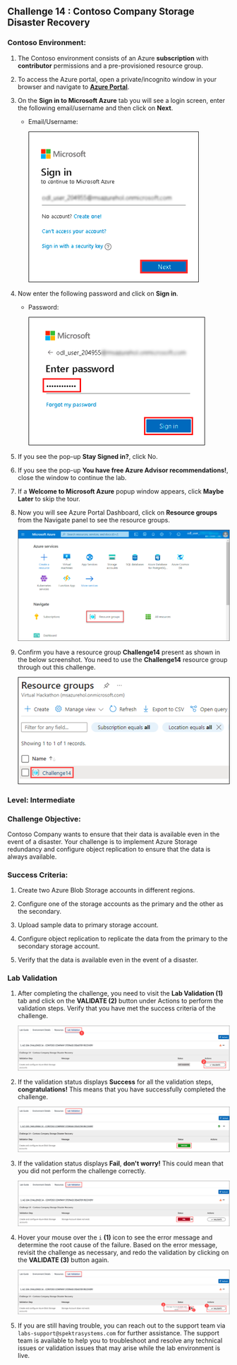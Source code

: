 ## Challenge 14 : Contoso Company Storage Disaster Recovery

### **Contoso Environment:** 

1. The Contoso environment consists of an Azure **subscription** with **contributor** permissions and a pre-provisioned resource group.

1. To access the Azure portal, open a private/incognito window in your browser and navigate to **[Azure Portal](https://portal.azure.com)**.

1. On the **Sign in to Microsoft Azure** tab you will see a login screen, enter the following email/username and then click on **Next**. 
   * Email/Username: <inject key="AzureAdUserEmail"></inject>
   
     ![](media/email1.png "Enter Email")
     
1. Now enter the following password and click on **Sign in**.
   * Password: <inject key="AzureAdUserPassword"></inject>
   
     ![](media/password2.png "Enter Password")
     
1. If you see the pop-up **Stay Signed in?**, click No.

1. If you see the pop-up **You have free Azure Advisor recommendations!**, close the window to continue the lab.

1. If a **Welcome to Microsoft Azure** popup window appears, click **Maybe Later** to skip the tour.
   
1. Now you will see Azure Portal Dashboard, click on **Resource groups** from the Navigate panel to see the resource groups.

    ![](media/select-rg.png "Resource groups")
   
1. Confirm you have a resource group **Challenge14** present as shown in the below screenshot. You need to use the **Challenge14** resource group through out this challenge.

    ![](media/challenge14-rg.png "Resource groups")

### **Level:** Intermediate 

### **Challenge Objective:**

Contoso Company wants to ensure that their data is available even in the event of a disaster. Your challenge is to implement Azure Storage redundancy and configure object replication to ensure that the data is always available.

### Success Criteria:

1. Create two Azure Blob Storage accounts in different regions.

1. Configure one of the storage accounts as the primary and the other as the secondary.

1. Upload sample data to primary storage account. 

1. Configure object replication to replicate the data from the primary to the secondary storage account.

1. Verify that the data is available even in the event of a disaster.

### Lab Validation

1. After completing the challenge, you need to visit the **Lab Validation (1)** tab and click on the **VALIDATE (2)** button under Actions to perform the validation steps. Verify that you have met the success criteria of the challenge. 

    ![](media/challenge14-v1.png "Validation")

1. If the validation status displays **Success** for all the validation steps, **congratulations!** This means that you have successfully completed the challenge. 

     ![](media/challenge14-v2.png "Validation")
     
1. If the validation status displays **Fail**, **don't worry!** This could mean that you did not perform the challenge correctly.

     ![](media/challenge14-v3.png "Validation")

1. Hover your mouse over the `i` **(1)** icon to see the error message and determine the root cause of the failure. Based on the error message, revisit the challenge as necessary, and redo the validation by clicking on the **VALIDATE (3)** button again.
      
     ![](media/challenge14-v4.png "Validation") 

1. If you are still having trouble, you can reach out to the support team via `labs-support@spektrasystems.com` for further assistance. The support team is available to help you to troubleshoot and resolve any technical issues or validation issues that may arise while the lab environment is live.
